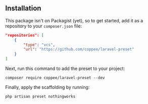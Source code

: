 ## Installation

This package isn't on Packagist (yet), so to get started, add it as a repository to your `composer.json` file:

```json
"repositories": [
    {
        "type": "vcs",
        "url": "https://github.com/coppee/laravel-preset"
    }
]
```

Next, run this command to add the preset to your project:

```
composer require coppee/laravel-preset --dev
```

Finally, apply the scaffolding by running:

```
php artisan preset nothingworks
```
